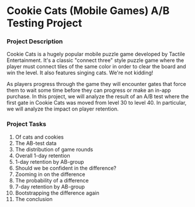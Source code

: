 # Cookie Cats (Mobile Games) A/B Testing Project

### Project Description
Cookie Cats is a hugely popular mobile puzzle game developed by Tactile Entertainment. It's a classic "connect three" style puzzle game where the player must connect tiles of the same color in order to clear the board and win the level. It also features singing cats. We're not kidding!

As players progress through the game they will encounter gates that force them to wait some time before they can progress or make an in-app purchase. In this project, we will analyze the result of an A/B test where the first gate in Cookie Cats was moved from level 30 to level 40. In particular, we will analyze the impact on player retention.

### Project Tasks
1. Of cats and cookies
2. The AB-test data
3. The distribution of game rounds
4. Overall 1-day retention
5. 1-day retention by AB-group
6. Should we be confident in the difference?
7. Zooming in on the difference
8. The probability of a difference
9. 7-day retention by AB-group
10. Bootstrapping the difference again
11. The conclusion

